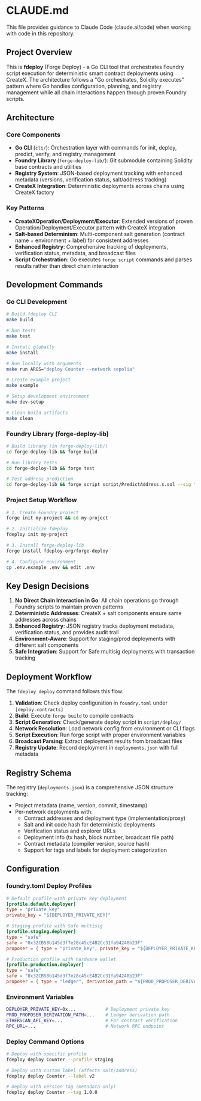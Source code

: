 # CLAUDE.md

This file provides guidance to Claude Code (claude.ai/code) when working with code in this repository.

## Project Overview

This is **fdeploy** (Forge Deploy) - a Go CLI tool that orchestrates Foundry script execution for deterministic smart contract deployments using CreateX. The architecture follows a "Go orchestrates, Solidity executes" pattern where Go handles configuration, planning, and registry management while all chain interactions happen through proven Foundry scripts.

## Architecture

### Core Components
- **Go CLI** (`cli/`): Orchestration layer with commands for init, deploy, predict, verify, and registry management
- **Foundry Library** (`forge-deploy-lib/`): Git submodule containing Solidity base contracts and utilities
- **Registry System**: JSON-based deployment tracking with enhanced metadata (versions, verification status, salt/address tracking)
- **CreateX Integration**: Deterministic deployments across chains using CreateX factory

### Key Patterns
- **CreateXOperation/Deployment/Executor**: Extended versions of proven Operation/Deployment/Executor pattern with CreateX integration
- **Salt-based Determinism**: Multi-component salt generation (contract name + environment + label) for consistent addresses
- **Enhanced Registry**: Comprehensive tracking of deployments, verification status, metadata, and broadcast files
- **Script Orchestration**: Go executes `forge script` commands and parses results rather than direct chain interaction

## Development Commands

### Go CLI Development
```bash
# Build fdeploy CLI
make build

# Run tests
make test

# Install globally  
make install

# Run locally with arguments
make run ARGS="deploy Counter --network sepolia"

# Create example project
make example

# Setup development environment
make dev-setup

# Clean build artifacts
make clean
```

### Foundry Library (forge-deploy-lib)
```bash
# Build library (in forge-deploy-lib/)
cd forge-deploy-lib && forge build

# Run library tests
cd forge-deploy-lib && forge test

# Test address prediction
cd forge-deploy-lib && forge script script/PredictAddress.s.sol --sig "predict(string,string)" "MyContract" "staging"
```

### Project Setup Workflow
```bash
# 1. Create Foundry project
forge init my-project && cd my-project

# 2. Initialize fdeploy
fdeploy init my-project  

# 3. Install forge-deploy-lib
forge install fdeploy-org/forge-deploy

# 4. Configure environment
cp .env.example .env && edit .env
```

## Key Design Decisions

1. **No Direct Chain Interaction in Go**: All chain operations go through Foundry scripts to maintain proven patterns
2. **Deterministic Addresses**: CreateX + salt components ensure same addresses across chains
3. **Enhanced Registry**: JSON registry tracks deployment metadata, verification status, and provides audit trail
4. **Environment-Aware**: Support for staging/prod deployments with different salt components
5. **Safe Integration**: Support for Safe multisig deployments with transaction tracking

## Deployment Workflow

The `fdeploy deploy` command follows this flow:

1. **Validation**: Check deploy configuration in `foundry.toml` under `[deploy.contracts]`
2. **Build**: Execute `forge build` to compile contracts
3. **Script Generation**: Check/generate deploy script in `script/deploy/`
4. **Network Resolution**: Load network config from environment or CLI flags
5. **Script Execution**: Run forge script with proper environment variables
6. **Broadcast Parsing**: Extract deployment results from broadcast files
7. **Registry Update**: Record deployment in `deployments.json` with full metadata

## Registry Schema

The registry (`deployments.json`) is a comprehensive JSON structure tracking:
- Project metadata (name, version, commit, timestamp)
- Per-network deployments with:
  - Contract addresses and deployment type (implementation/proxy)
  - Salt and init code hash for deterministic deployments
  - Verification status and explorer URLs
  - Deployment info (tx hash, block number, broadcast file path)
  - Contract metadata (compiler version, source hash)
  - Support for tags and labels for deployment categorization

## Configuration

### foundry.toml Deploy Profiles
```toml
# Default profile with private key deployment
[profile.default.deployer]
type = "private_key"
private_key = "${DEPLOYER_PRIVATE_KEY}"

# Staging profile with Safe multisig
[profile.staging.deployer]
type = "safe"
safe = "0x32CB58b145d3f7e28c45cE4B2Cc31fa94248b23F"
proposer = { type = "private_key", private_key = "${DEPLOYER_PRIVATE_KEY}" }

# Production profile with hardware wallet
[profile.production.deployer]
type = "safe"
safe = "0x32CB58b145d3f7e28c45cE4B2Cc31fa94248b23F"
proposer = { type = "ledger", derivation_path = "${PROD_PROPOSER_DERIVATION_PATH}" }
```

### Environment Variables
```bash
DEPLOYER_PRIVATE_KEY=0x...           # Deployment private key
PROD_PROPOSER_DERIVATION_PATH=...    # Ledger derivation path
ETHERSCAN_API_KEY=...                # For contract verification
RPC_URL=...                          # Network RPC endpoint
```

### Deploy Command Options
```bash
# Deploy with specific profile
fdeploy deploy Counter --profile staging

# Deploy with custom label (affects salt/address)
fdeploy deploy Counter --label v2

# Deploy with version tag (metadata only)
fdeploy deploy Counter --tag 1.0.0
```